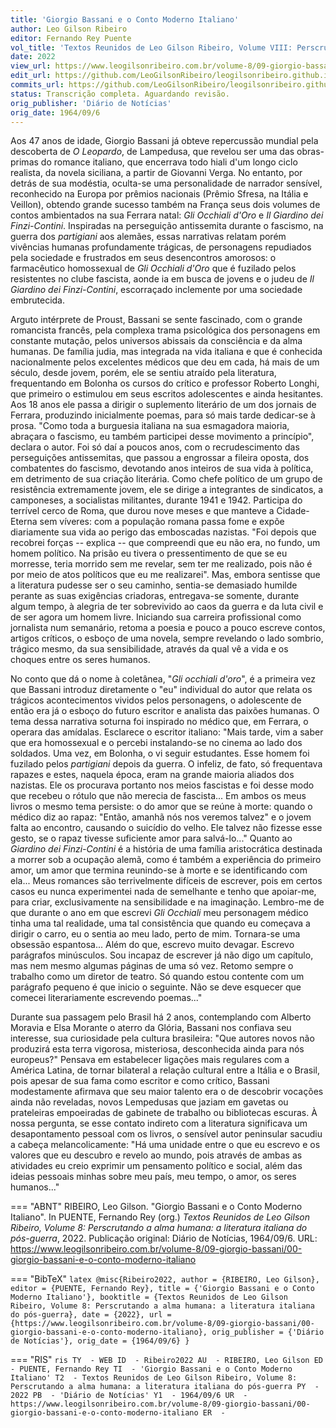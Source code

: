 ```yaml
---
title: 'Giorgio Bassani e o Conto Moderno Italiano'
author: Leo Gilson Ribeiro
editor: Fernando Rey Puente
vol_title: 'Textos Reunidos de Leo Gilson Ribeiro, Volume VIII: Perscrutando a alma humana: a literatura italiana do pós-guerra'
date: 2022
view_url: https://www.leogilsonribeiro.com.br/volume-8/09-giorgio-bassani/00-giorgio-bassani-e-o-conto-moderno-italiano
edit_url: https://github.com/LeoGilsonRibeiro/leogilsonribeiro.github.io/edit/main/docs/markdown/volume-8/09-giorgio-bassani/00-giorgio-bassani-e-o-conto-moderno-italiano.md
commits_url: https://github.com/LeoGilsonRibeiro/leogilsonribeiro.github.io/commits/main/docs/markdown/volume-8/09-giorgio-bassani/00-giorgio-bassani-e-o-conto-moderno-italiano.md
status: Transcrição completa. Aguardando revisão.
orig_publisher: 'Diário de Notícias'
orig_date: 1964/09/6
---
```


Aos 47 anos de idade, Giorgio Bassani já obteve repercussão mundial pela descoberta de *O Leopardo*, de Lampedusa, que revelou ser uma das obras-primas do romance italiano, que encerrava todo hiali d'um longo ciclo realista, da novela siciliana, a partir de Giovanni Verga. No entanto, por detrás de sua modéstia, oculta-se uma personalidade de narrador sensível, reconhecido na Europa por prêmios nacionais (Prêmio Sfresa, na Itália e Veillon), obtendo grande sucesso também na França seus dois volumes de contos ambientados na sua Ferrara natal: *Gli Occhiali d'Oro* e *Il Giardino dei Finzi-Contini*. Inspiradas na perseguição antissemita durante o fascismo, na guerra dos *partigiani* aos alemães, essas narrativas relatam porém vivências humanas profundamente trágicas, de personagens repudiados pela sociedade e frustrados em seus desencontros amorosos: o farmacêutico homossexual de *Gli Occhiali d'Oro* que é fuzilado pelos resistentes no clube fascista, aonde ia em busca de jovens e o judeu de *Il Giardino dei Finzi-Contini*, escorraçado inclemente por uma sociedade embrutecida.

Arguto intérprete de Proust, Bassani se sente fascinado, com o grande romancista francês, pela complexa trama psicológica dos personagens em constante mutação, pelos universos abissais da consciência e da alma humanas. De família judia, mas integrada na vida italiana e que é conhecida nacionalmente pelos excelentes médicos que deu em cada, há mais de um século, desde jovem, porém, ele se sentiu atraído pela literatura, frequentando em Bolonha os cursos do crítico e professor Roberto Longhi, que primeiro o estimulou em seus escritos adolescentes e ainda hesitantes. Aos 18 anos ele passa a dirigir o suplemento literário de um dos jornais de Ferrara, produzindo inicialmente poemas, para só mais tarde dedicar-se à prosa. "Como toda a burguesia italiana na sua esmagadora maioria, abraçara o fascismo, eu também participei desse movimento a princípio", declara o autor. Foi só daí a poucos anos, com o recrudescimento das perseguições antissemitas, que passou a engrossar a fileira oposta, dos combatentes do fascismo, devotando anos inteiros de sua vida à política, em detrimento de sua criação literária. Como chefe político de um grupo de resistência extremamente jovem, ele se dirige a integrantes de sindicatos, a camponeses, a socialistas militantes, durante 1941 e 1942. Participa do terrível cerco de Roma, que durou nove meses e que manteve a Cidade-Eterna sem víveres: com a população romana passa fome e expõe diariamente sua vida ao perigo das emboscadas nazistas. "Foi depois que recobrei forças -- explica -- que compreendi que eu não era, no fundo, um homem político. Na prisão eu tivera o pressentimento de que se eu morresse, teria morrido sem me revelar, sem ter me realizado, pois não é por meio de atos políticos que eu me realizarei". Mas, embora sentisse que a literatura pudesse ser o seu caminho, sentia-se demasiado humilde perante as suas exigências criadoras, entregava-se somente, durante algum tempo, à alegria de ter sobrevivido ao caos da guerra e da luta civil e de ser agora um homem livre. Iniciando sua carreira profissional como jornalista num semanário, retoma a poesia e pouco a pouco escreve contos, artigos críticos, o esboço de uma novela, sempre revelando o lado sombrio, trágico mesmo, da sua sensibilidade, através da qual vê a vida e os choques entre os seres humanos.

No conto que dá o nome à coletânea, "*Gli occhiali d'oro*", é a primeira vez que Bassani introduz diretamente o "eu" individual do autor que relata os trágicos acontecimentos vividos pelos personagens, o adolescente de então era já o esboço do futuro escritor e analista das paixões humanas. O tema dessa narrativa soturna foi inspirado no médico que, em Ferrara, o operara das amídalas. Esclarece o escritor italiano: "Mais tarde, vim a saber que era homossexual e o percebi instalando-se no cinema ao lado dos soldados. Uma vez, em Bolonha, o vi seguir estudantes. Esse homem foi fuzilado pelos *partigiani* depois da guerra. O infeliz, de fato, só frequentava rapazes e estes, naquela época, eram na grande maioria aliados dos nazistas. Ele os procurava portanto nos meios fascistas e foi desse modo que recebeu o rótulo que não merecia de fascista\... Em ambos os meus livros o mesmo tema persiste: o do amor que se reúne à morte: quando o médico diz ao rapaz: "Então, amanhã nós nos veremos talvez" e o jovem falta ao encontro, causando o suicídio do velho. Ele talvez não fizesse esse gesto, se o rapaz tivesse suficiente amor para salvá-lo\..." Quanto ao *Giardino dei Finzi-Contini* é a história de uma família aristocrática destinada a morrer sob a ocupação alemã, como é também a experiência do primeiro amor, um amor que termina reunindo-se à morte e se identificando com ela\... Meus romances são terrivelmente difíceis de escrever, pois em certos casos eu nunca experimentei nada de semelhante e tenho que apoiar-me, para criar, exclusivamente na sensibilidade e na imaginação. Lembro-me de que durante o ano em que escrevi *Gli Occhiali* meu personagem médico tinha uma tal realidade, uma tal consistência que quando eu começava a dirigir o carro, eu o sentia ao meu lado, perto de mim. Tornara-se uma obsessão espantosa\... Além do que, escrevo muito devagar. Escrevo parágrafos minúsculos. Sou incapaz de escrever já não digo um capítulo, mas nem mesmo algumas páginas de uma só vez. Retomo sempre o trabalho como um diretor de teatro. Só quando estou contente com um parágrafo pequeno é que inicio o seguinte. Não se deve esquecer que comecei literariamente escrevendo poemas\..."

Durante sua passagem pelo Brasil há 2 anos, contemplando com Alberto Moravia e Elsa Morante o aterro da Glória, Bassani nos confiava seu interesse, sua curiosidade pela cultura brasileira: "Que autores novos não produzirá esta terra vigorosa, misteriosa, desconhecida ainda para nós europeus?" Pensava em estabelecer ligações mais regulares com a América Latina, de tornar bilateral a relação cultural entre a Itália e o Brasil, pois apesar de sua fama como escritor e como crítico, Bassani modestamente afirmava que seu maior talento era o de descobrir vocações ainda não reveladas, novos Lempedusas que jaziam em gavetas ou prateleiras empoeiradas de gabinete de trabalho ou bibliotecas escuras. À nossa pergunta, se esse contato indireto com a literatura significava um desapontamento pessoal com os livros, o sensível autor peninsular sacudiu a cabeça melancolicamente: "Há uma unidade entre o que eu escrevo e os valores que eu descubro e revelo ao mundo, pois através de ambas as atividades eu creio exprimir um pensamento político e social, além das ideias pessoais minhas sobre meu país, meu tempo, o amor, os seres humanos\..."


=== "ABNT"
    RIBEIRO, Leo Gilson. "Giorgio Bassani e o Conto Moderno Italiano". In PUENTE, Fernando Rey (org.) <em>Textos Reunidos de Leo Gilson Ribeiro, Volume 8: Perscrutando a alma humana: a literatura italiana do pós-guerra</em>, 2022. Publicação original: Diário de Notícias, 1964/09/6. URL: <a href="stable_url">https://www.leogilsonribeiro.com.br/volume-8/09-giorgio-bassani/00-giorgio-bassani-e-o-conto-moderno-italiano</a>

=== "BibTeX"
    ```latex
    @misc{Ribeiro2022,
    author = {RIBEIRO, Leo Gilson},
    editor = {PUENTE, Fernando Rey},
    title = {'Giorgio Bassani e o Conto Moderno Italiano'},
    booktitle = {Textos Reunidos de Leo Gilson Ribeiro, Volume 8: Perscrutando a alma humana: a literatura italiana do pós-guerra},
    date = {2022},
    url = {https://www.leogilsonribeiro.com.br/volume-8/09-giorgio-bassani/00-giorgio-bassani-e-o-conto-moderno-italiano},
    orig_publisher = {'Diário de Notícias'},
    orig_date = {1964/09/6}
    }
    ```

=== "RIS"
    ```ris
    TY  - WEB
    ID  - Ribeiro2022
    AU  - RIBEIRO, Leo Gilson
    ED  - PUENTE, Fernando Rey
    TI  - 'Giorgio Bassani e o Conto Moderno Italiano'
    T2  - Textos Reunidos de Leo Gilson Ribeiro, Volume 8: Perscrutando a alma humana: a literatura italiana do pós-guerra
    PY  - 2022
    PB  - 'Diário de Notícias'
    Y1  - 1964/09/6
    UR  - https://www.leogilsonribeiro.com.br/volume-8/09-giorgio-bassani/00-giorgio-bassani-e-o-conto-moderno-italiano
    ER  - 
    ```
